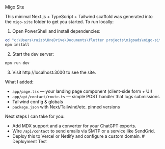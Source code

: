 Migo Site

This minimal Next.js + TypeScript + Tailwind scaffold was generated into the `migo-site` folder to get you started. To run locally:

1) Open PowerShell and install dependencies:

```powershell
cd "c:\Users\ruizb\OneDrive\Documents\flutter projects\migoads\migo-site"
npm install
```

2) Start the dev server:

```powershell
npm run dev
```

3) Visit http://localhost:3000 to see the site.

What I added:
- `app/page.tsx` — your landing page component (client-side form + UI)
- `app/api/contact/route.ts` — simple POST handler that logs submissions
- Tailwind config & globals
- `package.json` with Next/Tailwind/etc. pinned versions

Next steps I can take for you:
- Add MDX support and a converter for your ChatGPT exports.
- Wire `/api/contact` to send emails via SMTP or a service like SendGrid.
- Deploy this to Vercel or Netlify and configure a custom domain.
#   D e p l o y m e n t   T e s t  
 